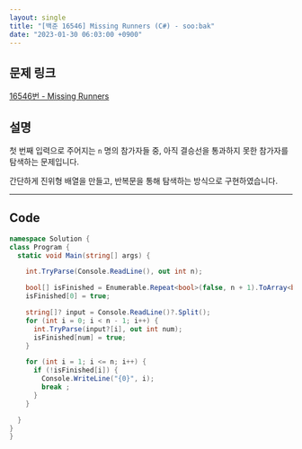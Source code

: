 ```yaml
---
layout: single
title: "[백준 16546] Missing Runners (C#) - soo:bak"
date: "2023-01-30 06:03:00 +0900"
---
```


## 문제 링크
  [16546번 - Missing Runners](https://www.acmicpc.net/problem/16546)

## 설명
  첫 번째 입력으로 주어지는 `n` 명의 참가자들 중, 아직 결승선을 통과하지 못한 참가자를 탐색하는 문제입니다.

  간단하게 진위형 배열을 만들고, 반복문을 통해 탐색하는 방식으로 구현하였습니다.


- - -

## Code
  ```c#
namespace Solution {
  class Program {
    static void Main(string[] args) {

      int.TryParse(Console.ReadLine(), out int n);

      bool[] isFinished = Enumerable.Repeat<bool>(false, n + 1).ToArray<bool>();
      isFinished[0] = true;

      string[]? input = Console.ReadLine()?.Split();
      for (int i = 0; i < n - 1; i++) {
        int.TryParse(input?[i], out int num);
        isFinished[num] = true;
      }

      for (int i = 1; i <= n; i++) {
        if (!isFinished[i]) {
          Console.WriteLine("{0}", i);
          break ;
        }
      }

    }
  }
}
  ```
